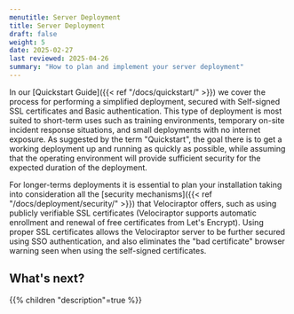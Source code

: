 ```yaml
---
menutitle: Server Deployment
title: Server Deployment
draft: false
weight: 5
date: 2025-02-27
last reviewed: 2025-04-26
summary: "How to plan and implement your server deployment"
---
```


In our [Quickstart Guide]({{< ref "/docs/quickstart/" >}}) we cover the process
for performing a simplified deployment, secured with Self-signed SSL
certificates and Basic authentication. This type of deployment is most suited to
short-term uses such as training environments, temporary on-site incident
response situations, and small deployments with no internet exposure. As
suggested by the term "Quickstart", the goal there is to get a working
deployment up and running as quickly as possible, while assuming that the
operating environment will provide sufficient security for the expected duration
of the deployment.

For longer-terms deployments it is essential to plan your installation taking
into consideration all the
[security mechanisms]({{< ref "/docs/deployment/security/" >}})
that Velociraptor offers, such as using publicly verifiable SSL certificates
(Velociraptor supports automatic enrollment and renewal of free certificates
from Let's Encrypt). Using proper SSL certificates allows the Velociraptor
server to be further secured using SSO authentication, and also eliminates the
"bad certificate" browser warning seen when using the self-signed certificates.

## What's next?

{{% children "description"=true %}}

